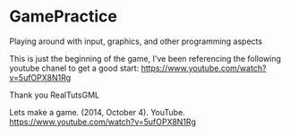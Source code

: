 # GamePractice
Playing around with input, graphics, and other programming aspects

This is just the  beginning of the game, I've been referencing the following youtube chanel to get a good start:
https://www.youtube.com/watch?v=5ufOPX8N1Rg

Thank you RealTutsGML

Lets make a game. (2014, October 4). YouTube. https://www.youtube.com/watch?v=5ufOPX8N1Rg
